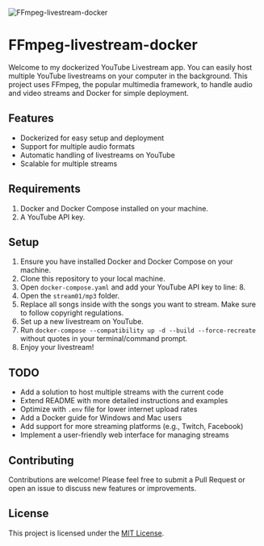 ![FFmpeg-livestream-docker](https://images.unsplash.com/photo-1594394489098-74ac04c0fc2e?ixlib=rb-4.0.3&ixid=MnwxMjA3fDB8MHxwaG90by1wYWdlfHx8fGVufDB8fHx8&auto=format&fit=crop&w=4170&q=80)

# FFmpeg-livestream-docker
Welcome to my dockerized YouTube Livestream app. You can easily host multiple YouTube livestreams on your computer in the background. This project uses FFmpeg, the popular multimedia framework, to handle audio and video streams and Docker for simple deployment.

## Features
- Dockerized for easy setup and deployment
- Support for multiple audio formats
- Automatic handling of livestreams on YouTube
- Scalable for multiple streams

## Requirements
1. Docker and Docker Compose installed on your machine.
2. A YouTube API key.

## Setup
1. Ensure you have installed Docker and Docker Compose on your machine.
2. Clone this repository to your local machine.
3. Open `docker-compose.yaml` and add your YouTube API key to line: 8.
4. Open the `stream01/mp3` folder.
5. Replace all songs inside with the songs you want to stream. Make sure to follow copyright regulations.
6. Set up a new livestream on YouTube.
7. Run `docker-compose --compatibility up -d --build --force-recreate` without quotes in your terminal/command prompt.
8. Enjoy your livestream!

## TODO
- Add a solution to host multiple streams with the current code
- Extend README with more detailed instructions and examples
- Optimize with `.env` file for lower internet upload rates
- Add a Docker guide for Windows and Mac users
- Add support for more streaming platforms (e.g., Twitch, Facebook)
- Implement a user-friendly web interface for managing streams

## Contributing
Contributions are welcome! Please feel free to submit a Pull Request or open an issue to discuss new features or improvements.

## License
This project is licensed under the [MIT License](LICENSE.md).
